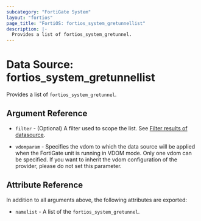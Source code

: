 ```yaml
---
subcategory: "FortiGate System"
layout: "fortios"
page_title: "FortiOS: fortios_system_gretunnellist"
description: |-
  Provides a list of fortios_system_gretunnel.
---
```


# Data Source: fortios_system_gretunnellist
Provides a list of `fortios_system_gretunnel`.

## Argument Reference

* `filter` - (Optional) A filter used to scope the list. See [Filter results of datasource](https://registry.terraform.io/providers/fortinetdev/fortios/latest/docs/guides/fgt_filter).

* `vdomparam` - Specifies the vdom to which the data source will be applied when the FortiGate unit is running in VDOM mode. Only one vdom can be specified. If you want to inherit the vdom configuration of the provider, please do not set this parameter.

## Attribute Reference

In addition to all arguments above, the following attributes are exported:

* `namelist` -  A list of the `fortios_system_gretunnel`.
